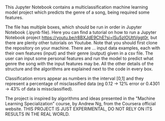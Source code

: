 This Jupyter Notebook contains a multiclassification machine learning model project which predicts the genre of a song, being required some features.

The file has multiple boxes, which should be run in order in Jupyter Notebook (.ipynb file). Here you can find a tutorial on how to run a Jupyter Notebook project https://youtu.be/r8BXJdE9ChE?si=lSu5zIOUttVggt0r, but there are plenty other tutorials on Youtube. Note that you should first clone the repository on your machine.  There are ... input data examples, each with their own features (input) and their genre (output) given in a csv file. The user can  input some personal features and run the model to predict what genre the song with the input features may be. All the other details of the structure and the algorithms are explained next to the code in every box.


Classification errors appear as numbers in the interval [0,1] and they represent a percentage of misclassified data (eg 0.12 -> 12% error or 0.4301 -> 43% of data is missclassified).

The project is inspired by algorithms and ideas presented in the "Machine Learning Specialization" course, by Andrew Ng, from the Coursera official website. THIS PROJECT IS JUST EXPERIMENTAL, DO NOT RELY ON ITS RESULTS IN THE REAL WORLD.
